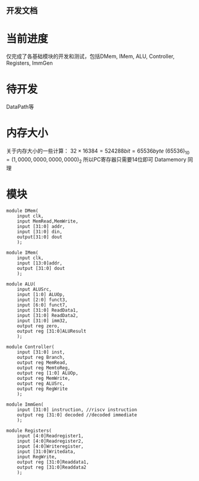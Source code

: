 ## 开发文档

# 当前进度

仅完成了各基础模块的开发和测试，包括DMem, IMem, ALU, Controller, Registers, ImmGen

# 待开发

DataPath等

# 内存大小

关于内存大小的一些计算：
$32×16384 = 524288bit = 65536byte$
$(65536)_{10} = (1,0000,0000,0000,0000)_2$
所以PC寄存器只需要14位即可
Datamemory 同理

# 模块

```riscv
module DMem(
    input clk, 
    input MemRead,MemWrite,
    input [31:0] addr, 
    input [31:0] din,
    output[31:0] dout
    );
```

```riscv
module IMem(
    input clk,
    input [13:0]addr,
    output [31:0] dout
    );
```

```riscv
module ALU(
    input ALUSrc,
    input [1:0] ALUOp,
    input [2:0] funct3,
    input [6:0] funct7,
    input [31:0] ReadData1,
    input [31:0] ReadData2,
    input [31:0] imm32,
    output reg zero,
    output reg [31:0]ALUResult
    );
```

```riscv
module Controller(
    input [31:0] inst,
    output reg Branch,
    output reg MemRead,
    output reg MemtoReg,
    output reg [1:0] ALUOp,
    output reg MemWrite,
    output reg ALUSrc,
    output reg RegWrite
    );
```

```riscv
module ImmGen(
    input [31:0] instruction, //riscv instruction
    output reg [31:0] decoded //decoded immediate
    );
```

```riscv
module Registers(
    input [4:0]Readregister1,
    input [4:0]Readregister2,
    input [4:0]Writeregister,
    input [31:0]Writedata,
    input RegWrite,
    output reg [31:0]Readdata1,
    output reg [31:0]Readdata2
    );
```
